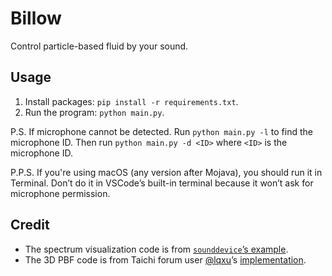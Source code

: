 # Billow

Control particle-based fluid by your sound.

## Usage

1. Install packages: `pip install -r requirements.txt`.
2. Run the program: `python main.py`.

P.S. If microphone cannot be detected. Run `python main.py -l` to find the microphone ID.
Then run `python main.py -d <ID>` where `<ID>` is the microphone ID.

P.P.S. If you're using macOS (any version after Mojava), you should run it in Terminal.
Don’t do it in VSCode’s built-in terminal because it won’t ask for microphone permission.

## Credit

* The spectrum visualization code is from [`sounddevice`’s example](https://python-sounddevice.readthedocs.io/en/0.4.0/examples.html#real-time-text-mode-spectrogram).
* The 3D PBF code is from Taichi forum user [@lqxu](https://forum.taichi.graphics/t/homework2-3d-pbf/1102)’s [implementation](https://github.com/jackylovechina/taichidemo/blob/master/PBF_3D.py).